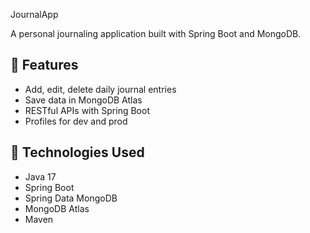 JournalApp

A personal journaling application built with Spring Boot and MongoDB.

## 📌 Features

- Add, edit, delete daily journal entries
- Save data in MongoDB Atlas
- RESTful APIs with Spring Boot
- Profiles for dev and prod

## 🚀 Technologies Used

- Java 17
- Spring Boot
- Spring Data MongoDB
- MongoDB Atlas
- Maven
